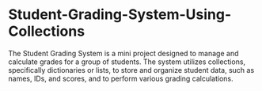 # Student-Grading-System-Using-Collections
The Student Grading System is a mini project designed to manage and calculate grades for a group of students. The system utilizes collections, specifically dictionaries or lists, to store and organize student data, such as names, IDs, and scores, and to perform various grading calculations.
